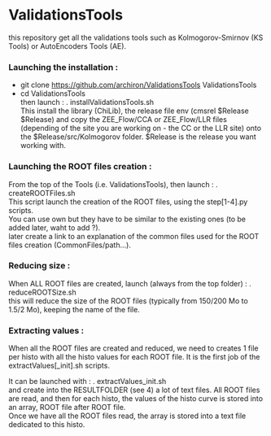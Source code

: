 # ValidationsTools

this repository get all the validations tools such as Kolmogorov-Smirnov (KS Tools) or AutoEncoders Tools (AE).

### Launching the installation :
- git clone https://github.com/archiron/ValidationsTools ValidationsTools 
- cd ValidationsTools <br>
then launch : . installValidationsTools.sh<br>
This install the library (ChiLib), the release file env (cmsrel $Release $Release) and copy the ZEE_Flow/CCA or ZEE_Flow/LLR files (depending of the site you are working on - the CC or the LLR site) onto the $Release/src/Kolmogorov folder. $Release is the release you want working with.

### Launching the ROOT files creation :
From the top of the Tools (i.e. ValidationsTools), then launch :
. createROOTFiles.sh  <br>
This script launch the creation of the ROOT files, using the step[1-4].py scripts.
<br>You can use own but they have to be similar to the existing ones (to be added later, waht to add ?).
<br> later create a link to an explanation of the common files used for the ROOT files creation (CommonFiles/path...).

### Reducing size :
When ALL ROOT files are created, launch (always from the top folder) :
. reduceROOTSize.sh <br>
this will reduce the size of the ROOT files (typically from 150/200 Mo to 1.5/2 Mo), keeping the name of the file.

### Extracting values : 
When all the ROOT files are created and reduced, we need to creates 1 file per histo with all the histo values for each ROOT file.
It is the first job of the extractValues[_init].sh scripts.

It can be launched with : .  extractValues_init.sh<br>
and create into the RESULTFOLDER (see 4) a lot of text files. All ROOT files are read, and then for each histo, the values of the histo curve is stored into an array, ROOT file after ROOT file.<br>
Once we have all the ROOT files read, the array is stored into a text file dedicated to this histo.<br>
